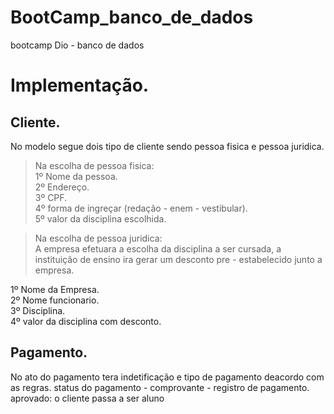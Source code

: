 # BootCamp_banco_de_dados
bootcamp Dio - banco de dados


# Implementação.

## Cliente.<br>

No modelo segue dois tipo de cliente sendo pessoa fisica e pessoa juridica.<br>
> Na escolha de pessoa fisica:<br>
1º Nome da pessoa.<br>
2º Endereço.<br>
3º CPF.<br>
4º forma de ingreçar (redação - enem - vestibular).<br>
5º valor da disciplina escolhida.


> Na escolha de pessoa juridica:<br>
A empresa efetuara a escolha da disciplina a ser cursada, a instituição de ensino ira gerar um desconto pre - estabelecido junto a empresa. <br>

1º Nome da Empresa.<br>
2º Nome funcionario.<br>
3º Disciplina.<br>
4º valor da disciplina com desconto.<br>

## Pagamento.<br>
No ato do pagamento tera indetificação e tipo de pagamento deacordo com as regras.
status do pagamento - comprovante - registro de pagamento.
aprovado: o cliente passa a ser aluno
